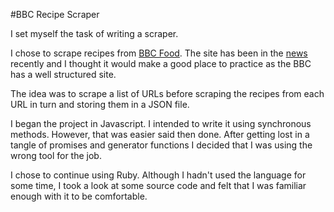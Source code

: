 #BBC Recipe Scraper

I set myself the task of writing a scraper.

I chose to scrape recipes from [BBC Food](http://www.bbc.co.uk/food/). The site has been in the [news](http://www.bbc.co.uk/news/uk-36308976) recently and I thought it would make a good place to practice as the BBC has a well structured site.

The idea was to scrape a list of URLs before scraping the recipes from each URL in turn and storing them in a JSON file.

I began the project in Javascript. I intended to write it using synchronous methods. However, that was easier said then done. After getting lost in a tangle of promises and generator functions I decided that I was using the wrong tool for the job. 

I chose to continue using Ruby. Although I hadn't used the language for some time, I took a look at some source code and felt that I was familiar enough with it to be comfortable.